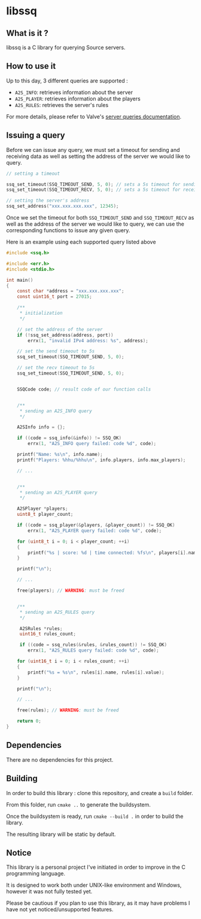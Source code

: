 # libssq

## What is it ?

libssq is a C library for querying Source servers.

## How to use it

Up to this day, 3 different queries are supported :
- `A2S_INFO`: retrieves information about the server
- `A2S_PLAYER`: retrieves information about the players
- `A2S_RULES`: retrieves the server's rules

For more details, please refer to Valve's [server queries documentation](https://developer.valvesoftware.com/wiki/Server_queries).

## Issuing a query

Before we can issue any query, we must set a timeout for sending and receiving data as well as setting the
address of the server we would like to query.

```c
// setting a timeout

ssq_set_timeout(SSQ_TIMEOUT_SEND, 5, 0); // sets a 5s timeout for sending
ssq_set_timeout(SSQ_TIMEOUT_RECV, 5, 0); // sets a 5s timeout for receiving

// setting the server's address
ssq_set_address("xxx.xxx.xxx.xxx", 12345);
```

Once we set the timeout for both `SSQ_TIMEOUT_SEND` and `SSQ_TIMEOUT_RECV` as well as the address of the server
we would like to query, we can use the corresponding functions to issue any given query.

Here is an example using each supported query listed above

```c
#include <ssq.h>

#include <err.h>
#include <stdio.h>

int main()
{
    const char *address = "xxx.xxx.xxx.xxx";
    const uint16_t port = 27015;

    /**
     * initialization
     */

    // set the address of the server
    if (!ssq_set_address(address, port))
        errx(1, "invalid IPv4 address: %s", address);

    // set the send timeout to 5s
    ssq_set_timeout(SSQ_TIMEOUT_SEND, 5, 0);

    // set the recv timeout to 5s
    ssq_set_timeout(SSQ_TIMEOUT_SEND, 5, 0);


    SSQCode code; // result code of our function calls


    /**
     * sending an A2S_INFO query
     */

    A2SInfo info = {};

    if ((code = ssq_info(&info)) != SSQ_OK)
        errx(1, "A2S_INFO query failed: code %d", code);

    printf("Name: %s\n", info.name);
    printf("Players: %hhu/%hhu\n", info.players, info.max_players);

    // ...


    /**
     * sending an A2S_PLAYER query
     */

    A2SPlayer *players;
    uint8_t player_count;

    if ((code = ssq_player(&players, &player_count)) != SSQ_OK)
        errx(1, "A2S_PLAYER query failed: code %d", code);

    for (uint8_t i = 0; i < player_count; ++i)
    {
        printf("%s | score: %d | time connected: %fs\n", players[i].name, players[i].score, players[i].duration);
    }

    printf("\n");

    // ...

    free(players); // WARNING: must be freed


    /**
     * sending an A2S_RULES query
     */

     A2SRules *rules;
     uint16_t rules_count;

     if ((code = ssq_rules(&rules, &rules_count)) != SSQ_OK)
        errx(1, "A2S_RULES query failed: code %d", code);

    for (uint16_t i = 0; i < rules_count; ++i)
    {
        printf("%s = %s\n", rules[i].name, rules[i].value);
    }

    printf("\n");

    // ...

    free(rules); // WARNING: must be freed

    return 0;
}
```

## Dependencies

There are no dependencies for this project.

## Building

In order to build this library : clone this repository, and create a `build` folder.

From this folder, run `cmake ..` to generate the buildsystem.

Once the buildsystem is ready, run `cmake --build .` in order to build the library.

The resulting library will be static by default.

## Notice

This library is a personal project I've initiated in order to improve in the C programming language.

It is designed to work both under UNIX-like environment and Windows, however it was not fully tested yet.

Please be cautious if you plan to use this library, as it may have problems I have not yet noticed/unsupported features.
